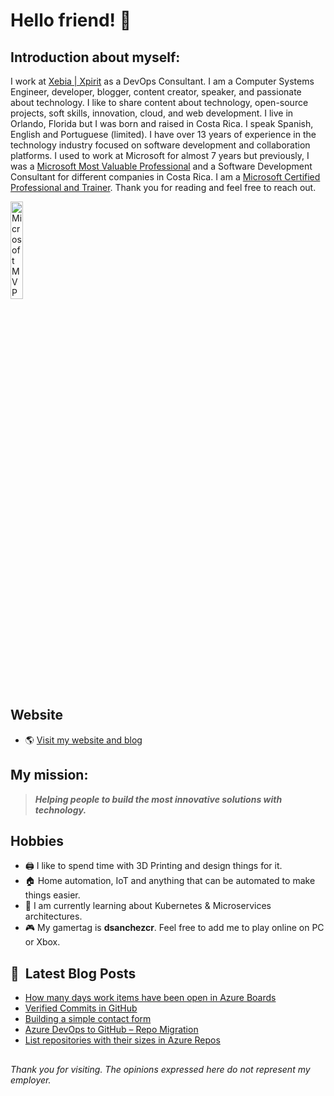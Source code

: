 # Hello friend! 👋

## Introduction about myself:

I work at [Xebia | Xpirit](https://xpirit.com/david) as a DevOps Consultant. I am a Computer Systems Engineer, developer, blogger, content creator, speaker, and passionate about technology. I like to share content about technology, open-source projects, soft skills, innovation, cloud, and web development. I live in Orlando, Florida but I was born and raised in Costa Rica. I speak Spanish, English and Portuguese (limited). I have over 13 years of experience in the technology industry focused on software development and collaboration platforms. I used to work at Microsoft for almost 7 years but previously, I was a [Microsoft Most Valuable Professional](https://mvp.microsoft.com/en-us/PublicProfile/5000234) and a Software Development Consultant for different companies in Costa Rica. I am a [Microsoft Certified Professional and Trainer](https://credly.com/users/dsanchezcr/badges). Thank you for reading and feel free to reach out.

<a href="https://www.credly.com/earner/earned/badge/ed70c14c-8461-4cd1-9a72-b4d61fabf073"><img src="https://images.credly.com/images/307e548a-c59d-4b65-b3d7-cdced866f27f/image.png" alt="Microsoft MVP Alumni" width="20%" height="20%"></a>

## Website
- 🌎 [Visit my website and blog](https://dsanchezcr.com)

## My mission:
> ***Helping people to build the most innovative solutions with technology.***

## Hobbies 
- 🖨️ I like to spend time with 3D Printing and design things for it.
- 🏠 Home automation, IoT and anything that can be automated to make things easier.
- 🌱 I am currently learning about Kubernetes & Microservices architectures.
- 🎮 My gamertag is **dsanchezcr**. Feel free to add me to play online on PC or Xbox.

## 📕 &nbsp;**Latest Blog Posts**
<!-- BLOG-POST-LIST:START -->
- [How many days work items have been open in Azure Boards](https://dsanchezcr.com/blog/days-work-items-open)
- [Verified Commits in GitHub](https://dsanchezcr.com/blog/verified-commits-in-github)
- [Building a simple contact form](https://dsanchezcr.com/blog/building-a-contact-form-with-azure)
- [Azure DevOps to GitHub – Repo Migration](https://dsanchezcr.com/blog/azure-devops-to-github-repo-migration)
- [List repositories with their sizes in Azure Repos](https://dsanchezcr.com/blog/list-azure-repos-with-sizes)
<!-- BLOG-POST-LIST:END -->

##
*Thank you for visiting. The opinions expressed here do not represent my employer.*
